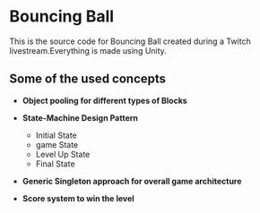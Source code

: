 # Bouncing Ball
This is the source code for Bouncing Ball created during a Twitch livestream.Everything is made using Unity.

## Some of the used concepts
* **Object pooling for different types of Blocks**

* **State-Machine Design Pattern**
  * Initial State
  * game State
  * Level Up State
  * Final State
* **Generic Singleton approach for overall game architecture**
* **Score system to win the level**
